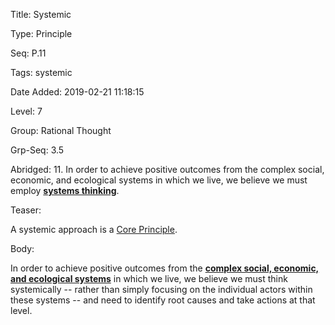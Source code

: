 Title:  Systemic

Type:   Principle

Seq:    P.11

Tags:   systemic

Date Added: 2019-02-21 11:18:15

Level:  7

Group:  Rational Thought

Grp-Seq: 3.5

Abridged: 11. In order to achieve positive outcomes from the complex social, economic, and ecological systems in which we live, we believe we must employ **[systems thinking](https://www.Practopian.org/tags/systemic.html)**.

Teaser: 
 
A systemic approach is a [Core Principle](../core/principles.html).


Body:   
 
In order to achieve positive outcomes from the **[complex social, economic, and ecological systems][systemic]** in which we live, we believe we must think systemically -- rather than simply focusing on the individual actors within these systems -- and need to identify root causes and take actions at that level.


[systemic]: ../tags/systemic.html


